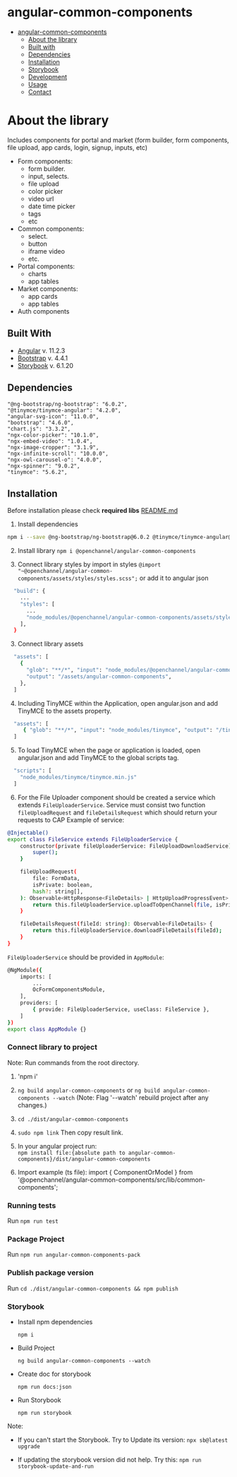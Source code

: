 # angular-common-components

* [angular-common-components](#angular-common-componentss)
  * [About the library](#about-the-library)
  * [Built with](#built-with)
  * [Dependencies](#dependencies)
  * [Installation](#installation)
  * [Storybook](#storybook)
  * [Development](#development)
  * [Usage](#usage)
  * [Contact](#contact)
  

# About the library

Includes components for portal and market (form builder, form components, file upload, app cards, login, signup, inputs, etc)
* Form components:
  - form builder.
  - input, selects.
  - file upload
  - color picker
  - video url
  - date time picker
  - tags
  - etc
* Common components:
  - select.
  - button
  - iframe video
  - etc.
* Portal components:
  - charts
  - app tables
* Market components:
  - app cards
  - app tables
* Auth components

## Built With
* [Angular](https://angular.io) v. 11.2.3
* [Bootstrap](https://getbootstrap.com) v. 4.4.1
* [Storybook](https://storybook.js.org/) v. 6.1.20

## Dependencies
    "@ng-bootstrap/ng-bootstrap": "6.0.2",
    "@tinymce/tinymce-angular": "4.2.0",
    "angular-svg-icon": "11.0.0",
    "bootstrap": "4.6.0",
    "chart.js": "3.3.2",
    "ngx-color-picker": "10.1.0",
    "ngx-embed-video": "1.0.4",
    "ngx-image-cropper": "3.1.9",
    "ngx-infinite-scroll": "10.0.0",
    "ngx-owl-carousel-o": "4.0.0",
    "ngx-spinner": "9.0.2",
    "tinymce": "5.6.2",

## Installation

Before installation please check **required libs** [README.md](../../README.md#required-libs)

1. Install dependencies
```sh
npm i --save @ng-bootstrap/ng-bootstrap@6.0.2 @tinymce/tinymce-angular@4.2.0 angular-svg-icon@11.0.0 bootstrap@4.6.0 chart.js@3.3.2 ngx-color-picker@10.1.0 ngx-embed-video@1.0.4 ngx-image-cropper@3.1.9 ngx-infinite-scroll@10.0.0 ngx-owl-carousel-o@4.0.0 ngx-spinner@9.0.2 tinymce@5.6.2  
```
2. Install library `npm i @openchannel/angular-common-components`

3. Connect library styles by import in styles `@import "~@openchannel/angular-common-components/assets/styles/styles.scss";`
   or add it to angular json
```sh
  "build": {
    ...
    "styles": [
      ...
      "node_modules/@openchannel/angular-common-components/assets/styles/styles.scss"
    ],
  }
```
3. Connect library assets
```sh
  "assets": [
    {
      "glob": "**/*", "input": "node_modules/@openchannel/angular-common-components/assets/img",
      "output": "/assets/angular-common-components",
    },
  ]
 ```
4. Including TinyMCE within the Application, open angular.json and add TinyMCE to the assets property.
```sh
  "assets": [
     { "glob": "**/*", "input": "node_modules/tinymce", "output": "/tinymce/" }
  ]
 ```
5. To load TinyMCE when the page or application is loaded, open angular.json and add TinyMCE to the global scripts tag.
```sh
  "scripts": [
    "node_modules/tinymce/tinymce.min.js"
  ]
```
6. For the File Uploader component should be created a service which extends `FileUploaderService`.
Service must consist two function `fileUploadRequest` and `fileDetailsRequest` which  should return your requests to CAP
   Example of service:
```sh
@Injectable()
export class FileService extends FileUploaderService {
    constructor(private fileUploaderService: FileUploadDownloadService) {
        super();
    }

    fileUploadRequest(
        file: FormData,
        isPrivate: boolean,
        hash?: string[],
    ): Observable<HttpResponse<FileDetails> | HttpUploadProgressEvent> {
        return this.fileUploaderService.uploadToOpenChannel(file, isPrivate, hash);
    }

    fileDetailsRequest(fileId: string): Observable<FileDetails> {
        return this.fileUploaderService.downloadFileDetails(fileId);
    }
}
```
`FileUploaderService` should be provided in `AppModule`:
```sh
@NgModule({
    imports: [
        ...
        OcFormComponentsModule,
    ],
    providers: [
        { provide: FileUploaderService, useClass: FileService },
    ]
})
export class AppModule {}
```

### Connect library to project
Note: Run commands from the root directory.

1. 'npm i'  
   
2. `ng build angular-common-components` or `ng build angular-common-components --watch` 
   (Note: Flag '--watch' rebuild project after any changes.)

3. `cd ./dist/angular-common-components`

4. `sudo npm link` Then copy result link.

5. In your angular project run:<br> `npm install file:{absolute path to angular-common-components}/dist/angular-common-components`

6. Import example (ts file):
   import { ComponentOrModel } from '@openchannel/angular-common-components/src/lib/common-components';
   
### Running tests
Run `npm run test`

### Package Project
Run `npm run angular-common-components-pack`

### Publish package version
Run `cd ./dist/angular-common-components && npm publish`

<!-- STORYBOOK -->
### Storybook

* Install npm dependencies

  ``npm i``

* Build Project

  ``ng build angular-common-components --watch``

* Create doc for storybook

  ``npm run docs:json``

* Run Storybook

  ``npm run storybook``

Note:
* If you can't start the Storybook. Try to Update its version:
  ``npx sb@latest upgrade``

* If updating the storybook version did not help. Try this:
  ``npm run storybook-update-and-run``
